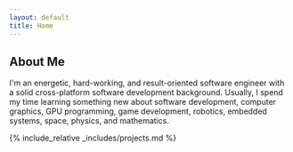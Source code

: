 ```yaml
---
layout: default
title: Home
---
```


## About Me

I'm an energetic, hard-working, and result-oriented software engineer with a solid cross-platform software development background.
Usually, I spend my time learning something new about software development, computer graphics, GPU programming, game development, robotics, embedded systems, space, physics, and mathematics.

{% include_relative _includes/projects.md %}
